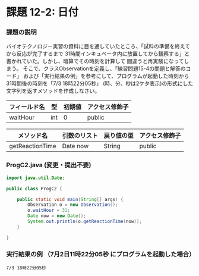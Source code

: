 # 課題 12-2: 日付

### 課題の説明

バイオテクノロジー実習の資料に目を通していたところ、「試料の準備を終えてから反応が完了するまで
31時間インキュベータ内に放置してから観察する」と書かれていた。しかし、暗算でその時刻を計算して
間違うと再実験になってしまう。
そこで、クラスObservationを定義し、「練習問題15-4の問題と解答のコード」
および「実行結果の例」を参考にして、プログラムが起動した時刻から31時間後の時刻を「7/3 18時22分05秒」
(時、分、秒は2ケタ表示)の形式にした文字列を返すメソッドを作成しなさい。


| フィールド名   | 型   | 初期値 | アクセス修飾子 |
|----------|-----|-----|-----------------|
| waitHour | int | 0   | public  | 

| メソッド名           | 引数のリスト   | 戻り値の型  | アクセス修飾子 |
|-----------------|----------|--------|--------|
| getReactionTime | Date now | String | public | 

### ProgC2.java (変更・提出不要)
```java
import java.util.Date;

public class ProgC2 {

    public static void main(String[] args) {
        Observation o = new Observation();
        o.waitHour = 31;
        Date now = new Date();
        System.out.println(o.getReactionTime(now));
    }

}
```

### 実行結果の例 （7月2日11時22分05秒 にプログラムを起動した場合）
```
7/3 18時22分05秒
```
